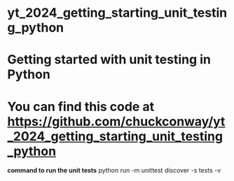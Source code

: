 # yt_2024_getting_starting_unit_testing_python

# Getting started with unit testing in Python

# You can find this code at https://github.com/chuckconway/yt_2024_getting_starting_unit_testing_python

**command to run the unit tests**
    python run -m unittest discover -s tests -v